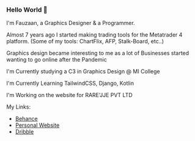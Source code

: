 ### Hello World 👋

I'm Fauzaan, a Graphics Designer & a Programmer.

Almost 7 years ago I started making trading tools for the Metatrader 4 platform. (Some of my tools: ChartFlix, AFP, Stalk-Board, etc..)

Graphics design became interesting to me as a lot of Businesses started wanting to go online after the Pandemic

I'm Currently studying a C3 in Graphics Design @ MI College

I'm Currently Learning TailwindCSS, Django, Kotlin

I'm Working on the website for RARE'JJE PVT LTD

My Links:
- [Behance](https://www.behance.net/fauzaanu)
- [Personal Website](https://www.fauzaanu.com)
- [Dribble](https://dribbble.com/fauzaanu)
